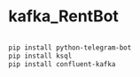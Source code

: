 # kafka_RentBot

```sh

pip install python-telegram-bot
pip install ksql
pip install confluent-kafka
```
